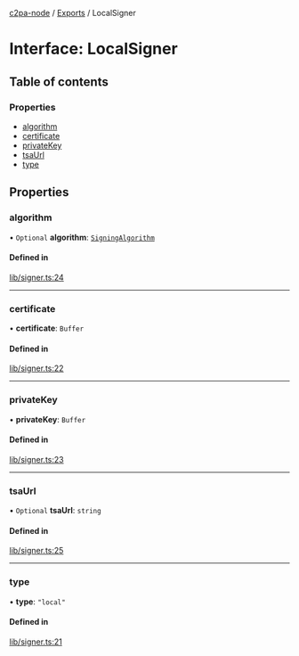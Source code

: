 [c2pa-node](../README.md) / [Exports](../modules.md) / LocalSigner

# Interface: LocalSigner

## Table of contents

### Properties

- [algorithm](LocalSigner.md#algorithm)
- [certificate](LocalSigner.md#certificate)
- [privateKey](LocalSigner.md#privatekey)
- [tsaUrl](LocalSigner.md#tsaurl)
- [type](LocalSigner.md#type)

## Properties

### algorithm

• `Optional` **algorithm**: [`SigningAlgorithm`](../enums/SigningAlgorithm.md)

#### Defined in

[lib/signer.ts:24](https://github.com/contentauth/c2pa-node/blob/7225e97/js-src/lib/signer.ts#L24)

___

### certificate

• **certificate**: `Buffer`

#### Defined in

[lib/signer.ts:22](https://github.com/contentauth/c2pa-node/blob/7225e97/js-src/lib/signer.ts#L22)

___

### privateKey

• **privateKey**: `Buffer`

#### Defined in

[lib/signer.ts:23](https://github.com/contentauth/c2pa-node/blob/7225e97/js-src/lib/signer.ts#L23)

___

### tsaUrl

• `Optional` **tsaUrl**: `string`

#### Defined in

[lib/signer.ts:25](https://github.com/contentauth/c2pa-node/blob/7225e97/js-src/lib/signer.ts#L25)

___

### type

• **type**: ``"local"``

#### Defined in

[lib/signer.ts:21](https://github.com/contentauth/c2pa-node/blob/7225e97/js-src/lib/signer.ts#L21)
